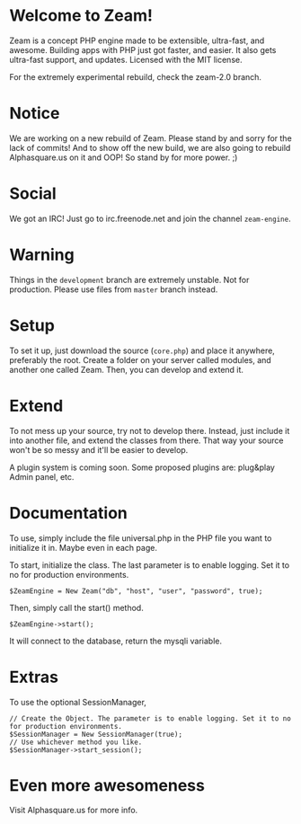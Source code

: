 Welcome to Zeam!
=================

Zeam is a concept PHP engine made to be extensible, ultra-fast, and awesome. Building apps with PHP just got faster, and easier. It also gets ultra-fast support, and updates. Licensed with the MIT license.

For the extremely experimental rebuild, check the zeam-2.0 branch.

Notice
===============
We are working on a new rebuild of Zeam. Please stand by and sorry for the lack of commits!
And to show off the new build, we are also going to rebuild Alphasquare.us on it and OOP! So stand by for more power.
;)

Social
===============

We got an IRC! Just go to irc.freenode.net and join the channel ``zeam-engine``.

Warning
===============

Things in the ``development`` branch are extremely unstable. Not for production. Please use files from ``master`` branch instead.

Setup
===============

To set it up, just download the source (``core.php``) and place it anywhere, preferably the root.
Create a folder on your server called modules, and another one called Zeam.
Then, you can develop and extend it. 

Extend
===============

To not mess up your source, try not to develop there. Instead, just include it into another file, and extend the classes from there. That way your source won't be so messy and it'll be easier to develop. 

A plugin system is coming soon. Some proposed plugins are: plug&play Admin panel, etc.

Documentation
===============

To use, simply include the file universal.php in the PHP file you want to initialize it in. Maybe even in each page.


To start, initialize the class. The last parameter is to enable logging. Set it to no for production environments.

  ``$ZeamEngine = New Zeam("db", "host", "user", "password", true);``

Then, simply call the start() method.

  ``$ZeamEngine->start();``

It will connect to the database, return the mysqli variable.

Extras
======

To use the optional SessionManager, 


	// Create the Object. The parameter is to enable logging. Set it to no for production environments.
	$SessionManager = New SessionManager(true);
	// Use whichever method you like.
	$SessionManager->start_session();


Even more awesomeness
=====================

Visit Alphasquare.us for more info.
